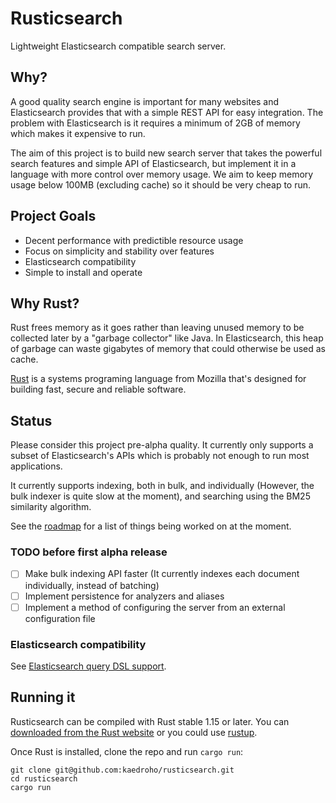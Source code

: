 # Rusticsearch

Lightweight Elasticsearch compatible search server.

## Why?

A good quality search engine is important for many websites and Elasticsearch provides that with a simple REST API for easy integration. The problem with Elasticsearch is it requires a minimum of 2GB of memory which makes it expensive to run.

The aim of this project is to build new search server that takes the powerful search features and simple API of Elasticsearch, but implement it in a language with more control over memory usage. We aim to keep memory usage below 100MB (excluding cache) so it should be very cheap to run.

## Project Goals

 - Decent performance with predictible resource usage
 - Focus on simplicity and stability over features
 - Elasticsearch compatibility
 - Simple to install and operate

## Why Rust?

Rust frees memory as it goes rather than leaving unused memory to be collected later by a "garbage collector" like Java. In Elasticsearch, this heap of garbage can waste gigabytes of memory that could otherwise be used as cache.

[Rust](http://www.rustlang.org/) is a systems programing language from Mozilla that's designed for building fast, secure and reliable software.

## Status

Please consider this project pre-alpha quality. It currently only supports a subset of Elasticsearch's APIs
which is probably not enough to run most applications.

It currently supports indexing, both in bulk, and individually (However, the bulk indexer is quite slow at the moment),
and searching using the BM25 similarity algorithm.

See the [roadmap](https://github.com/kaedroho/rusticsearch/wiki/Initial-development-roadmap) for a list of things
being worked on at the moment.

### TODO before first alpha release

 - [ ] Make bulk indexing API faster (It currently indexes each document individually, instead of batching)
 - [ ] Implement persistence for analyzers and aliases
 - [ ] Implement a method of configuring the server from an external configuration file

### Elasticsearch compatibility

See [Elasticsearch query DSL support](https://github.com/kaedroho/rusticsearch/wiki/Elasticsearch-query-DSL-support).

## Running it

Rusticsearch can be compiled with Rust stable 1.15 or later. You can [downloaded from the Rust website](https://www.rust-lang.org/en-US/downloads.html) or you could use [rustup](https://github.com/rust-lang-nursery/rustup.rs).

Once Rust is installed, clone the repo and run ``cargo run``:

```
git clone git@github.com:kaedroho/rusticsearch.git
cd rusticsearch
cargo run
```
